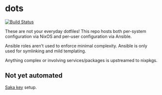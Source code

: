 # dots
[![Build Status](https://travis-ci.org/siddharthist/dots.svg?branch=master)](https://travis-ci.org/siddharthist/dots)

These are not your everyday dotfiles! This repo hosts both per-system
configuration via NixOS and per-user configuration via Ansible.

Ansible roles aren't used to enforce minimal complexity. Ansible is only used
for symlinking and mild templating.

Anything complex or involving services/packages is upstreamed to nixpkgs.

## Not yet automated

[Saka key](https://key.saka.io/) setup.

